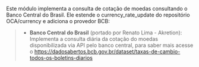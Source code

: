 Este módulo implementa a consulta de cotação de moedas consultando o
Banco Central do Brasil. Ele estende o currency_rate_update do
repositório OCA/currency e adiciona o provedor BCB:

> - **Banco Central do Brasil** (portado por Renato Lima - Akretion):
>   Implementa a consulta diária da cotação do moedas disponibilizada
>   via API pelo banco central, para saber mais acesse o
>   <https://dadosabertos.bcb.gov.br/dataset/taxas-de-cambio-todos-os-boletins-diarios>

